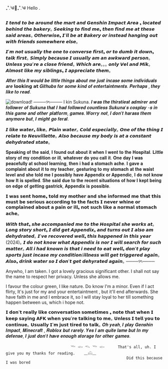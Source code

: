 ₊˚.༄🌊₊˚.༄ Hello .



 𝙄 𝙩𝙚𝙣𝙙 𝙩𝙤 𝙗𝙚 𝙖𝙧𝙤𝙪𝙣𝙙 𝙩𝙝𝙚 𝙢𝙖𝙧𝙩 𝙖𝙣𝙙 𝙂𝙚𝙣𝙨𝙝𝙞𝙣 𝙄𝙢𝙥𝙖𝙘𝙩 𝘼𝙧𝙚𝙖 ❟ 𝙡𝙤𝙘𝙖𝙩𝙚𝙙 𝙗𝙚𝙝𝙞𝙣𝙙 𝙩𝙝𝙚 𝙗𝙖𝙠𝙚𝙧𝙮｡ 𝙎𝙚𝙚𝙠𝙞𝙣𝙜 𝙩𝙤 𝙛𝙞𝙣𝙙 𝙢𝙚❟ 𝙩𝙝𝙚𝙣 𝙛𝙞𝙣𝙙 𝙢𝙚 𝙖𝙩 𝙩𝙝𝙚𝙨𝙚 𝙨𝙖𝙞𝙙 𝙖𝙧𝙚𝙖𝙨｡ 𝙊𝙩𝙝𝙚𝙧𝙬𝙞𝙨𝙚❟ 𝙄'𝙡𝙡 𝙗𝙚 𝙖𝙩 𝘽𝙖𝙠𝙚𝙧𝙮 𝙤𝙧 𝙞𝙣𝙨𝙩𝙚𝙖𝙙 𝙝𝙖𝙣𝙜𝙞𝙣𝙜 𝙤𝙪𝙩 𝙬𝙞𝙩𝙝 𝙛𝙧𝙞𝙚𝙣𝙙𝙨 𝙨𝙤𝙢𝙚𝙬𝙝𝙚𝙧𝙚 𝙚𝙡𝙨𝙚｡
 
 𝙄'𝙢 𝙣𝙤𝙩 𝙪𝙨𝙪𝙖𝙡𝙡𝙮 𝙩𝙝𝙚 𝙤𝙣𝙚 𝙩𝙤 𝙘𝙤𝙣𝙫𝙚𝙧𝙨𝙚 𝙛𝙞𝙧𝙨𝙩❟ 𝙤𝙧 𝙩𝙤 𝙙𝙪𝙢𝙗 𝙞𝙩 𝙙𝙤𝙬𝙣❟ 𝙩𝙖𝙡𝙠 𝙛𝙞𝙧𝙨𝙩｡ 𝙎𝙞𝙢𝙥𝙡𝙮 𝙗𝙚𝙘𝙖𝙪𝙨𝙚 𝙄 𝙪𝙨𝙪𝙖𝙡𝙡𝙮 𝙖𝙢 𝙖𝙣 𝙖𝙬𝙠𝙬𝙖𝙧𝙙 𝙥𝙚𝙧𝙨𝙤𝙣｡ 𝙐𝙣𝙡𝙚𝙨𝙨 𝙮𝙤𝙪'𝙧𝙚 𝙖 𝙘𝙡𝙤𝙨𝙚 𝙛𝙧𝙞𝙚𝙣𝙙｡ 𝙒𝙝𝙞𝙘𝙝 𝙖𝙧𝙚｡｡｡ 𝙤𝙣𝙡𝙮 𝙑𝙚𝙡 𝙖𝙣𝙙 𝙈𝙞𝙠｡ 𝘼𝙡𝙢𝙤𝙨𝙩 𝙡𝙞𝙠𝙚 𝙢𝙮 𝙨𝙞𝙗𝙡𝙞𝙣𝙜𝙨❟ 𝙄 𝙖𝙥𝙥𝙧𝙚𝙘𝙞𝙖𝙩𝙚 𝙩𝙝𝙚𝙢｡ 
 
 𝑨𝒇𝒕𝒆𝒓 𝒕𝒉𝒊𝒔 𝑰𝒕 𝒘𝒐𝒖𝒍𝒅 𝒃𝒆 𝒍𝒊𝒕𝒕𝒍𝒆 𝒕𝒉𝒊𝒏𝒈𝒔 𝒂𝒃𝒐𝒖𝒕 𝒎𝒆 𝒋𝒖𝒔𝒕 𝒊𝒏𝒄𝒂𝒔𝒆 𝒔𝒐𝒎𝒆 𝒊𝒏𝒅𝒊𝒗𝒊𝒅𝒖𝒂𝒍𝒔 𝒂𝒓𝒆 𝗹𝗼𝗼𝗸𝗶𝗻𝗴 𝗮𝘁 𝑮𝒊𝒕𝒉𝒖𝒃𝒔 𝒇𝒐𝒓 𝒔𝒐𝒎𝒆 𝒌𝒊𝒏𝒅 𝒐𝒇 𝒆𝒏𝒕𝒆𝒓𝒕𝒂𝒊𝒏𝒕𝒎𝒆𝒏𝒕𝒔. 𝑷𝒆𝒓𝒉𝒂𝒑𝒔 , 𝒕𝒉𝒆𝒚 𝒍𝒊𝒌𝒆 𝒕𝒐 𝒓𝒆𝒂𝒅. 


![download](https://github.com/user-attachments/assets/fd39d3e4-c528-42a4-bb36-e4a4c29c4ea3)!
────୨ৎ────
I kin Sukuna. 𝑰 𝒘𝒂𝒔 𝒕𝒉𝒆 𝒕𝒉𝒊𝒓𝒔𝒕𝒊𝒆𝒔𝒕 𝒂𝒅𝒎𝒊𝒓𝒆𝒓 𝒂𝒏𝒅 𝒇𝒐𝒍𝒍𝒐𝒘𝒆𝒓 𝒐𝒇 𝑺𝒖𝒌𝒖𝒏𝒂 𝒕𝒉𝒂𝒕 𝑰 𝒉𝒂𝒅 𝒇𝒐𝒍𝒍𝒐𝒘𝒆𝒅 𝒄𝒐𝒖𝒏𝒕𝒍𝒆𝒔𝒔 𝑺𝒖𝒌𝒖𝒏𝒂'𝒔 𝒄𝒐𝒔𝒑𝒍𝒂𝒚 -𝒔 𝒊𝒏 𝒕𝒉𝒊𝒔 𝒈𝒂𝒎𝒆 𝒂𝒏𝒅 𝒐𝒕𝒉𝒆𝒓 𝒑𝒍𝒂𝒕𝒇𝒐𝒓𝒎, 𝒈𝒂𝒎𝒆𝒔. 𝑾𝒐𝒓𝒓𝒚 𝒏𝒐𝒕, 𝑰 𝒅𝒐𝒏'𝒕 𝒉𝒂𝒓𝒂𝒔𝒔 𝒕𝒉𝒆𝒎 𝒂𝒏𝒚𝒎𝒐𝒓𝒆 𝒃𝒖𝒕, 𝑰 𝒎𝒊𝒈𝒉𝒕 𝒈𝒐 𝒇𝒆𝒓𝒂𝒍.

𝙄 𝙡𝙞𝙠𝙚 𝙬𝙖𝙩𝙚𝙧❟ 𝙡𝙞𝙠𝙚｡ 𝙋𝙡𝙖𝙞𝙣 𝙬𝙖𝙩𝙚𝙧｡ 𝘾𝙤𝙡𝙙 𝙚𝙨𝙥𝙚𝙘𝙞𝙖𝙡𝙡𝙮｡ 𝙊𝙣𝙚 𝙤𝙛 𝙩𝙝𝙚 𝙩𝙝𝙞𝙣𝙜 𝙄 𝙧𝙚𝙡𝙖𝙩𝙚 𝙩𝙤 𝙉𝙚𝙪𝙫𝙞𝙡𝙡𝙚𝙩𝙩𝙚｡ 𝘼𝙡𝙨𝙤 𝙗𝙚𝙘𝙖𝙪𝙨𝙚 𝙢𝙮 𝙗𝙤𝙙𝙮 𝙞𝙨 𝙖𝙩 𝙖 𝙘𝙤𝙣𝙨𝙩𝙖𝙣𝙩 𝙙𝙚𝙝𝙮𝙙𝙧𝙖𝙩𝙚𝙙 𝙨𝙩𝙖𝙩𝙚｡

𝐒𝐩𝐞𝐚𝐤𝐢𝐧𝐠 𝐨𝐟 𝐭𝐡𝐞 𝐬𝐚𝐢𝐝, 𝐈 𝐟𝐨𝐮𝐧𝐝 𝐨𝐮𝐭 𝐚𝐛𝐨𝐮𝐭 𝐢𝐭 𝐰𝐡𝐞𝐧 𝐈 𝐰𝐞𝐧𝐭 𝐭𝐨 𝐭𝐡𝐞 𝐇𝐨𝐬𝐩𝐢𝐭𝐚𝐥. 𝐋𝐢𝐭𝐭𝐥𝐞 𝐬𝐭𝐨𝐫𝐲 𝐨𝐟 𝐦𝐲 𝐜𝐨𝐧𝐝𝐢𝐭𝐢𝐨𝐧 𝐨𝐫 𝐢𝐥𝐥, 𝐰𝐡𝐚𝐭𝐞𝐯𝐞𝐫 𝐝𝐨 𝐲𝐨𝐮 𝐜𝐚𝐥𝐥 𝐢𝐭. 𝐎𝐧𝐞 𝐝𝐚𝐲 𝐈 𝐰𝐚𝐬 𝐩𝐞𝐚𝐜𝐞𝐟𝐮𝐥𝐥𝐲 𝐚𝐭 𝐬𝐜𝐡𝐨𝐨𝐥 𝐥𝐞𝐚𝐫𝐧𝐢𝐧𝐠, 𝐭𝐡𝐞𝐧 𝐢 𝐡𝐚𝐝 𝐚 𝐬𝐭𝐨𝐦𝐚𝐜𝐡 𝐚𝐜𝐡𝐞. 𝐈 𝐠𝐚𝐯𝐞 𝐚 𝐜𝐨𝐦𝐩𝐥𝐚𝐢𝐧𝐭 𝐚𝐛𝐨𝐮𝐭 𝐢𝐭 𝐭𝐨 𝐦𝐲 𝐭𝐞𝐚𝐜𝐡𝐞𝐫, 𝐠𝐞𝐬𝐭𝐮𝐫𝐢𝐧𝐠 𝐭𝐨 𝐦𝐲 𝐬𝐭𝐨𝐦𝐚𝐜𝐡 𝐚𝐭 𝐭𝐡𝐞 𝐰𝐚𝐢𝐬𝐭 𝐥𝐞𝐯𝐞𝐥 𝐚𝐧𝐝 𝐬𝐡𝐞 𝐭𝐨𝐥𝐝 𝐦𝐞 𝐈 𝐩𝐨𝐬𝐬𝐢𝐛𝐥𝐲 𝐡𝐚𝐯𝐞 𝐀𝐩𝐩𝐞𝐧𝐝𝐢𝐱 𝐨𝐫 𝐀𝐩𝐩𝐞𝐧𝐝𝐢𝐜, 𝐈 𝐝𝐨 𝐧𝐨𝐭 𝐤𝐧𝐨𝐰 𝐡𝐨𝐰 𝐈𝐭 𝐢𝐬 𝐬𝐩𝐞𝐥𝐥𝐞𝐝. 𝐒𝐡𝐞 𝐬𝐚𝐢𝐝 𝐝𝐮𝐞 𝐭𝐨 𝐭𝐡𝐞 𝐫𝐞𝐜𝐞𝐧𝐭 𝐬𝐢𝐭𝐮𝐚𝐭𝐢𝐨𝐧𝐬 𝐨𝐟 𝐡𝐨𝐰 𝐈 𝐤𝐞𝐩𝐭 𝐛𝐞𝐢𝐧𝐠 𝐨𝐧 𝐞𝐝𝐠𝐞 𝐨𝐟 𝐠𝐞𝐭𝐭𝐢𝐧𝐠 𝐠𝐚𝐬𝐭𝐫𝐢𝐜𝐤, 𝐀𝐩𝐩𝐞𝐧𝐝𝐢𝐱 𝐢𝐬 𝐩𝐨𝐬𝐬𝐢𝐛𝐥𝐞. 

𝗜 𝘄𝗮𝘀 𝘀𝗲𝗻𝘁 𝗵𝗼𝗺𝗲❟ 𝘁𝗼𝗹𝗱 𝗺𝘆 𝗺𝗼𝘁𝗵𝗲𝗿 𝗮𝗻𝗱 𝘀𝗵𝗲 𝗶𝗻𝗳𝗼𝗿𝗺𝗲𝗱 𝗺𝗲 𝘁𝗵𝗮𝘁 𝘁𝗵𝗶𝘀 𝗺𝘂𝘀𝘁 𝗯𝗲 𝘀𝗲𝗿𝗶𝗼𝘂𝘀 𝗮𝗰𝗰𝗼𝗿𝗱𝗶𝗻𝗴 𝘁𝗼 𝘁𝗵𝗲 𝗳𝗮𝗰𝘁𝘀 𝗜 𝗻𝗲𝘃𝗲𝗿 𝘄𝗵𝗶𝗻𝗲 𝗼𝗿 𝗰𝗼𝗺𝗽𝗹𝗮𝗶𝗻𝗲𝗱 𝗮𝗯𝗼𝘂𝘁 𝗮 𝗽𝗮𝗶𝗻 𝗼𝗿 𝗶𝗹𝗹❟ 𝗻𝗼𝘁 𝘀𝘂𝗰𝗵 𝗹𝗶𝗸𝗲 𝗮 𝗻𝗼𝗿𝗺𝗮𝗹 𝘀𝘁𝗼𝗺𝗮𝗰𝗵 𝗮𝗰𝗵𝗲｡

𝙒𝙞𝙩𝙝 𝙩𝙝𝙖𝙩❟ 𝙨𝙝𝙚 𝙖𝙘𝙘𝙤𝙢𝙥𝙖𝙣𝙞𝙚𝙙 𝙢𝙚 𝙩𝙤 𝙩𝙝𝙚 𝙃𝙤𝙨𝙥𝙞𝙩𝙖𝙡 𝙨𝙝𝙚 𝙬𝙤𝙧𝙠𝙨 𝙖𝙩｡ 𝙇𝙤𝙣𝙜 𝙨𝙩𝙤𝙧𝙮 𝙨𝙝𝙤𝙧𝙩❟ 𝙄 𝙙𝙞𝙙 𝙜𝙚𝙩 𝘼𝙥𝙥𝙚𝙣𝙙𝙞𝙭❟ 𝙖𝙣𝙙 𝙩𝙪𝙧𝙣𝙨 𝙤𝙪𝙩 𝙄 𝙖𝙡𝙨𝙤 𝙖𝙢 𝙙𝙚𝙝𝙮𝙙𝙧𝙖𝙩𝙚𝙙｡ 𝙄'𝙫𝙚 𝙧𝙚𝙘𝙤𝙫𝙚𝙧𝙚𝙙 𝙬𝙚𝙡𝙡❟ 𝙩𝙝𝙞𝙨 𝙝𝙖𝙥𝙥𝙚𝙣𝙚𝙙 𝙞𝙣 𝙩𝙝𝙞𝙨 𝙮𝙚𝙖𝙧 (2024)｡ 𝙄 𝙙𝙤 𝙣𝙤𝙩 𝙠𝙣𝙤𝙬 𝙬𝙝𝙖𝙩 𝘼𝙥𝙥𝙚𝙣𝙙𝙞𝙭 𝙞𝙨 𝙣𝙤𝙧 𝙄 𝙬𝙞𝙡𝙡 𝙨𝙚𝙖𝙧𝙘𝙝 𝙛𝙤𝙧 𝙨𝙪𝙘𝙝 𝙢𝙖𝙩𝙩𝙚𝙧｡ 𝘼𝙡𝙡 𝙞 𝙝𝙖𝙙 𝙠𝙣𝙤𝙬𝙣 𝙞𝙨 𝙩𝙝𝙖𝙩 𝙞 𝙣𝙚𝙚𝙙 𝙩𝙤 𝙚𝙖𝙩 𝙬𝙚𝙡𝙡❟ 𝙙𝙤𝙣'𝙩 𝙥𝙡𝙖𝙮 𝙨𝙥𝙤𝙧𝙩𝙨 𝙟𝙪𝙨𝙩 𝙞𝙣𝙘𝙖𝙨𝙚 𝙢𝙮 𝙘𝙤𝙣𝙙𝙞𝙩𝙞𝙤𝙣/𝙞𝙡𝙡𝙣𝙚𝙨𝙨 𝙬𝙞𝙡𝙡 𝙜𝙚𝙩 𝙩𝙧𝙞𝙜𝙜𝙚𝙧𝙚𝙙 𝙖𝙜𝙖𝙞𝙣｡ 𝘼𝙡𝙨𝙤❟ 𝙙𝙧𝙞𝙣𝙠 𝙬𝙖𝙩𝙚𝙧 𝙨𝙤 𝙄 𝙙𝙤𝙣'𝙩 𝙜𝙚𝙩 𝙙𝙚𝙝𝙮𝙧𝙖𝙩𝙚𝙙 𝙖𝙜𝙖𝙞𝙣｡
────୨ৎ────

Anywho, I am taken. I got a lovely gracious significant other. I shall not say the name to respect her privacy. Unless she allows me.

I favour the colour green, I like nature. Do know I'm a minor. Even if I act flirty, It's just for my and your entertaintment , but it'll end afterwards. She have faith in me and I embrace it, so I will stay loyal to her till something happen between us, which i hope not.

𝗜 𝗱𝗼𝗻'𝘁 𝗿𝗲𝗮𝗹𝗹𝘆 𝗹𝗶𝗸𝗲 𝗰𝗼𝗻𝘃𝗲𝗿𝘀𝗮𝘁𝗶𝗼𝗻 𝘀𝗼𝗺𝗲𝘁𝗶𝗺𝗲𝘀 ❟ 𝗻𝗼𝘁𝗲 𝘁𝗵𝗮𝘁 𝘄𝗵𝗲𝗻 𝗜 𝗸𝗲𝗲𝗽 𝘀𝗮𝘆𝗶𝗻𝗴 𝗔𝗙𝗞 𝘄𝗵𝗲𝗻 𝘆𝗼𝘂'𝗿𝗲 𝘁𝗮𝗹𝗸𝗶𝗻𝗴 𝘁𝗼 𝗺𝗲｡ 𝗨𝗻𝗹𝗲𝘀𝘀 𝗜 𝘁𝗲𝗹𝗹 𝘆𝗼𝘂 𝘁𝗼 𝗰𝗼𝗻𝘁𝗶𝗻𝘂𝗲｡ 𝗨𝘀𝘂𝗮𝗹𝗹𝘆 𝗜'𝗺 𝗷𝘂𝘀𝘁 𝘁𝗶𝗿𝗲𝗱 𝘁𝗼 𝘁𝗮𝗹𝗸｡ 𝑶𝒉 𝒚𝒆𝒂𝒉, 𝑰 𝒑𝒍𝒂𝒚 𝑮𝒆𝒏𝒔𝒉𝒊𝒏 𝑰𝒎𝒑𝒂𝒄𝒕, 𝑴𝒊𝒏𝒆𝒄𝒓𝒂𝒇𝒕 , 𝑹𝒐𝒃𝒍𝒐𝒙 𝒃𝒖𝒕 𝒓𝒂𝒓𝒆𝒍𝒚. 𝒀𝒆𝒔 𝑰 𝒂𝒎 𝒒𝒖𝒊𝒕𝒆 𝒍𝒂𝒎𝒆 𝒃𝒖𝒕 𝑰𝒏 𝒎𝒚 𝒅𝒆𝒇𝒆𝒏𝒔𝒆, 𝑰 𝒋𝒖𝒔𝒕 𝒅𝒐𝒏'𝒕 𝒉𝒂𝒗𝒆 𝒆𝒏𝒐𝒖𝒈𝒉 𝒔𝒕𝒐𝒓𝒂𝒈𝒆 𝒇𝒐𝒓 𝒐𝒕𝒉𝒆𝒓 𝒈𝒂𝒎𝒆𝒔. 



                                 𓆝 𓆟 𓆞 𓆝 𓆟      That's all, uh. I give you my thanks for reading.    ﹏𓊝﹏
                                                          Did this because I was bored
